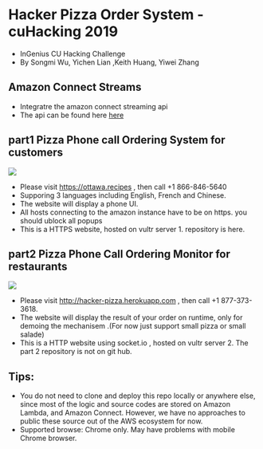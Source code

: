 # Hacker Pizza Order System - cuHacking 2019
* InGenius CU Hacking Challenge
* By Songmi Wu, Yichen Lian ,Keith Huang, Yiwei Zhang

## Amazon Connect Streams
* Integratre the amazon connect streaming api
* The api can be found here [here](https://github.com/aws/amazon-connect-streams)

## part1 Pizza Phone call Ordering System for customers
![](https://github.com/zywkloo/CuHackingAmazonConnect/raw/master/CallSystemScreenShot.png)
* Please visit https://ottawa.recipes , then call +1 866-846-5640
* Supporing 3 languages including English, French and Chinese.
* The website will display a phone UI.
* All hosts connecting to the amazon instance have to be on https. you should ublock all popups
* This is a HTTPS website, hosted on vultr server 1. repository is here.

## part2 Pizza Phone Call Ordering Monitor for restaurants
![](https://github.com/zywkloo/CuHackingAmazonConnect/raw/master/CallMoniterScreenshot.jpeg)
* Please visit http://hacker-pizza.herokuapp.com , then call +1 877-373-3618. 
* The website will display the result of your order on runtime, only for demoing the mechanisem .(For now just support small pizza or small salade)
* This is a HTTP website using socket.io , hosted on vultr server 2. The part 2 repository is not on git hub.

## Tips:
* You do not need to clone and deploy this repo locally or anywhere else, since most of the logic and source codes are stored on Amazon Lambda, and Amazon Connect. However, we have no approaches to public these source out of the AWS ecosystem for now.
* Supported browse: Chrome only. May have problems with mobile Chrome browser.
